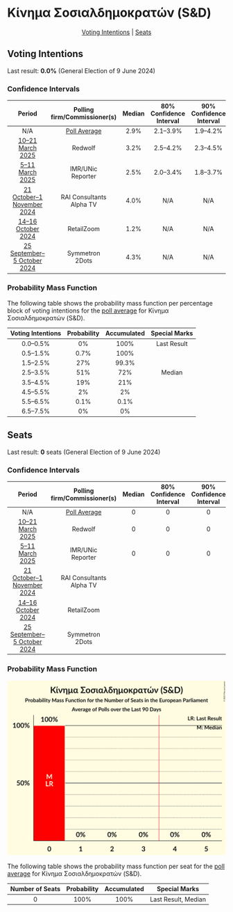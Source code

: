 # Κίνημα Σοσιαλδημοκρατών (S&D)

<p align="center"><a href="#voting-intentions">Voting Intentions</a> | <a href="#seats">Seats</a></p>

## Voting Intentions

Last result: **0.0%** (General Election of 9 June 2024)

### Confidence Intervals

| Period     | Polling firm/Commissioner(s) | Median | 80% Confidence Interval | 90% Confidence Interval | 95% Confidence Interval | 99% Confidence Interval |
|:----------:|:----------------:|:-----------:|:-----------------------:|:-----------------------:|:-----------------------:|:-----------------------:|
| N/A | [Poll Average](average.html) | 2.9% | 2.1–3.9% | 1.9–4.2% | 1.8–4.5% | 1.5–5.1% |
| [10–21 March 2025](2025-03-21-Redwolf.html) | Redwolf | 3.2% | 2.5–4.2% | 2.3–4.5% | 2.2–4.7% | 1.9–5.3% |
| [5–11 March 2025](2025-03-11-IMRUNic.html) | IMR/UNic <br> Reporter | 2.5% | 2.0–3.4% | 1.8–3.7% | 1.6–3.9% | 1.4–4.3% |
| [21 October–1 November 2024](2024-11-01-RAIConsultants.html) | RAI Consultants <br> Alpha TV | 4.0% | N/A | N/A | N/A | N/A |
| [14–16 October 2024](2024-10-16-RetailZoom.html) | RetailZoom | 1.2% | N/A | N/A | N/A | N/A |
| [25 September–5 October 2024](2024-10-05-Symmetron.html) | Symmetron <br> 2Dots | 4.3% | N/A | N/A | N/A | N/A |

### Probability Mass Function

The following table shows the probability mass function per percentage block of voting intentions for the [poll average](average.html) for Κίνημα Σοσιαλδημοκρατών (S&D).

| Voting Intentions | Probability | Accumulated | Special Marks |
|:-----------------:|:-----------:|:-----------:|:-------------:|
| 0.0–0.5% | 0% | 100% | Last Result |
| 0.5–1.5% | 0.7% | 100% |  |
| 1.5–2.5% | 27% | 99.3% |  |
| 2.5–3.5% | 51% | 72% | Median |
| 3.5–4.5% | 19% | 21% |  |
| 4.5–5.5% | 2% | 2% |  |
| 5.5–6.5% | 0.1% | 0.1% |  |
| 6.5–7.5% | 0% | 0% |  |


## Seats

Last result: **0** seats (General Election of 9 June 2024)

### Confidence Intervals

| Period     | Polling firm/Commissioner(s) | Median | 80% Confidence Interval | 90% Confidence Interval | 95% Confidence Interval | 99% Confidence Interval |
|:----------:|:----------------:|:------:|:-----------------------:|:-----------------------:|:-----------------------:|:-----------------------:|
| N/A | [Poll Average](average.html) | 0 | 0 | 0 | 0 | 0 |
| [10–21 March 2025](2025-03-21-Redwolf.html) | Redwolf | 0 | 0 | 0 | 0 | 0 |
| [5–11 March 2025](2025-03-11-IMRUNic.html) | IMR/UNic <br> Reporter | 0 | 0 | 0 | 0 | 0 |
| [21 October–1 November 2024](2024-11-01-RAIConsultants.html) | RAI Consultants <br> Alpha TV |  |  |  |  |  |
| [14–16 October 2024](2024-10-16-RetailZoom.html) | RetailZoom |  |  |  |  |  |
| [25 September–5 October 2024](2024-10-05-Symmetron.html) | Symmetron <br> 2Dots |  |  |  |  |  |

### Probability Mass Function

![Graph with seats probability mass function not yet produced](average-seats-pmf-κίνημασοσιαλδημοκρατώνsd.png "Seats Probability Mass Function")

The following table shows the probability mass function per seat for the [poll average](average.html) for Κίνημα Σοσιαλδημοκρατών (S&D).

| Number of Seats | Probability | Accumulated | Special Marks |
|:---------------:|:-----------:|:-----------:|:-------------:|
| 0 | 100% | 100% | Last Result, Median |


